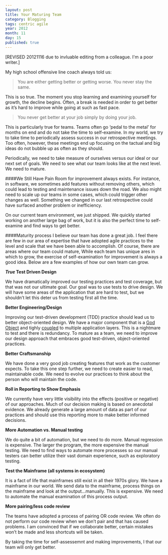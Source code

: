 ```yaml
---
layout: post
title: Your Maturing Team
category: Blogging
tags: centric agile
year: 2012
month: 11
day: 15
published: true
---
```

[REVISED 20121116 due to invluable editing from a colleague.  I'm a poor writer.]

My high school offensive line coach always told us:

>You are either getting better or getting worse.  You never stay the same.

This is so true. The moment you stop learning and examining yourself for growth, the decline begins. Often, a break is needed in order to get better as it’s hard to improve while going at such as fast pace.

>You never get better at your job simply by doing your job.

This is particularly true for teams. Teams often go ‘pedal to the metal’ for months on end and do not take the time to self-examine. In my world, we try to take time to periodically assess success in our retrospective meetings. Too often, however, these meetings end up focusing on the tactual and big ideas do not  bubble up as often as they should.

Periodically, we need to take measure of ourselves versus our ideal or our next set of goals. We need to see what our team looks like at the next level. We need to mature.


####We Still Have Pain
Room for improvement always exists. For instance, in software, we sometimes add features without removing others, which could lead to testing and maintenance issues down the road. We also might need to scale up our teams in some cases, which could trigger other changes as well. Something we changed in our last retrospective could have surfaced another problem or inefficiency.

On our current team environment, we just shipped. We quickly started working on another large bag of work, but it is also the perfect time to self-examine and find ways to get better.

####Maturity process
I believe our team has done a great job. I feel there are few in our area of expertise that have adopted agile practices to the level and scale that we have been able to accomplish. Of course, there are areas where our team could mature, While each team has unique ares in which to grow, the exercise of self-examination for improvement is always a good idea. Below are a few examples of how our own team can grow.

**_True_ Test Driven Design**

We have dramatically improved our testing practices and test coverage, but that was not our ultimate goal. Our goal was to use tests to drive design. We will have some areas of the application that are hard to test, but we shouldn’t let this deter us from testing first all the time. 

**Better Engineering/Design**

Improving our test-driven development (TDD) practice should lead us to better object-oriented design. We have a major component that is a [God Object](http://en.wikipedia.org/wiki/God_object) and tighly [coupled](http://en.wikipedia.org/wiki/Low-Coupling_/_High-Cohesion_pattern) to multiple application layers. This is a nightmare to test and there is redundancy. To mature as a team, we need to improve our design approach that embraces good test-driven, object-oriented practices.

**Better Craftsmanship**

We have done a very good job creating features that work as the customer expects. To take this one step further, we need to create easier to read, maintainable code. We need to evolve our practices to think about the person who will maintain the code.

**Roll in Reporting to Show Emphasis**

We currently have very little visibility into the effects (positive or negative) of our approaches. Much of our decision making is based on anecdotal evidence. We already generate a large amount of data as part of our practices and should use this reporting more to make better informed decisions.

**More Automation vs. Manual testing**

We do quite a bit of automation, but we need to do more. Manual regression is expensive. The larger the program, the more expensive the manual testing. We need to find ways to automate more processes so our manual testers can better utilize their vast domain experience, such as exploratory testing.

**Test the Mainframe (all systems in ecosystem)**

It is a fact of life that mainframes still exist in all their 1970s glory. We have a mainframe in our world. We send data to the mainframe, process things on the mainframe and look at the output…manually. This is expensive. We need to automate the manual examination of this process output.

**More pairing/less code review**

The teams have adopted a process of pairing OR code review. We often do not perform our code review when we don’t pair and that has caused problems. I am convinced that if we collaborate better, certain mistakes won’t be made and less shortcuts will be taken.

By taking the time for self-assessemnt and making improvements, I that our team will only get better.